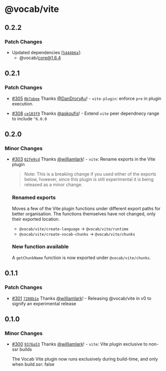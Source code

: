 # @vocab/vite

## 0.2.2

### Patch Changes

- Updated dependencies [[`5444b6a`](https://github.com/seek-oss/vocab/commit/5444b6ae5c344033672d9ae20d72c3e32c1fc70d)]:
  - @vocab/core@1.6.4

## 0.2.1

### Patch Changes

- [#305](https://github.com/seek-oss/vocab/pull/305) [`0b7abee`](https://github.com/seek-oss/vocab/commit/0b7abee04c7ef5b25bf6f9e04a8d58a3f09748cc) Thanks [@DanDroryAu](https://github.com/DanDroryAu)! - `vite-plugin`: enforce `pre` in plugin execution.

- [#308](https://github.com/seek-oss/vocab/pull/308) [`ce183f9`](https://github.com/seek-oss/vocab/commit/ce183f961688b14056cdf87d9d4d769baf5b38df) Thanks [@askoufis](https://github.com/askoufis)! - Extend `vite` peer dependnecy range to include `^6.0.0`

## 0.2.0

### Minor Changes

- [#303](https://github.com/seek-oss/vocab/pull/303) [`02fe9cd`](https://github.com/seek-oss/vocab/commit/02fe9cd0908a8916c0279a24ac53670d950f5717) Thanks [@williamlark](https://github.com/williamlark)! - `vite`: Rename exports in the Vite plugin

  > Note: This is a breaking change if you used either of the exports below, however, since this plugin is still experimental it is being released as a minor change.

  ### Renamed exports

  Moves a few of the Vite plugin functions under different export paths for better organisation. The functions themselves have not changed, only their exported location.

  - `@vocab/vite/create-language` -> `@vocab/vite/runtime`
  - `@vocab/vite/create-vocab-chunks` -> `@vocab/vite/chunks`

  ### New function available

  A `getChunkName` function is now exported under `@vocab/vite/chunks`.

## 0.1.1

### Patch Changes

- [#301](https://github.com/seek-oss/vocab/pull/301) [`7288b1e`](https://github.com/seek-oss/vocab/commit/7288b1e7afbc81e3264daa9e302651cd052c9396) Thanks [@williamlark](https://github.com/williamlark)! - Releasing @vocab/vite in v0 to signify an experimental release

## 0.1.0

### Minor Changes

- [#300](https://github.com/seek-oss/vocab/pull/300) [`9376a53`](https://github.com/seek-oss/vocab/commit/9376a53727cbe36bf99f3678db6b93182dbe1b5d) Thanks [@williamlark](https://github.com/williamlark)! - `vite`: Vite plugin exclusive to non-ssr builds

  The Vocab Vite plugin now runs exclusively during build-time, and only when build.ssr: false
